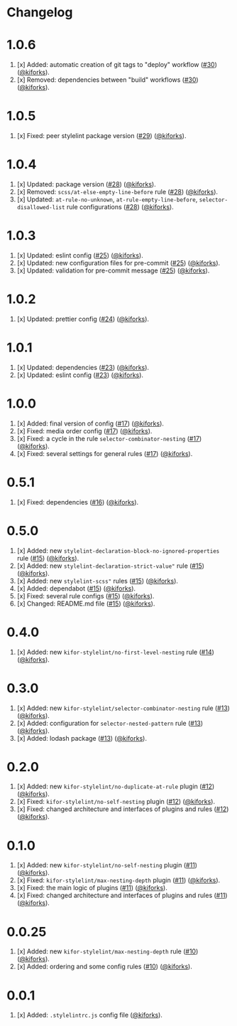 # Changelog

<a name="1.0.6"></a>
# 1.0.6

1. [x] Added: automatic creation of git tags to "deploy" workflow ([#30](https://github.com/kiforks/kifor-stylelint-config/pull/30)) ([@kiforks](https://github.com/kiforks)).
2. [x] Removed: dependencies between "build" workflows ([#30](https://github.com/kiforks/kifor-stylelint-config/pull/30)) ([@kiforks](https://github.com/kiforks)).

<a name="1.0.5"></a>
# 1.0.5

1. [x] Fixed: peer stylelint package version ([#29](https://github.com/kiforks/kifor-stylelint-config/pull/29)) ([@kiforks](https://github.com/kiforks)).

<a name="1.0.4"></a>
# 1.0.4

1. [x] Updated: package version ([#28](https://github.com/kiforks/kifor-stylelint-config/pull/28)) ([@kiforks](https://github.com/kiforks)).
2. [x] Removed: `scss/at-else-empty-line-before` rule ([#28](https://github.com/kiforks/kifor-stylelint-config/pull/28)) ([@kiforks](https://github.com/kiforks)).
3. [x] Updated: `at-rule-no-unknown`, `at-rule-empty-line-before`, `selector-disallowed-list` rule configurations ([#28](https://github.com/kiforks/kifor-stylelint-config/pull/28)) ([@kiforks](https://github.com/kiforks)).

<a name="1.0.3"></a>
# 1.0.3

1. [x] Updated: eslint config ([#25](https://github.com/kiforks/kifor-stylelint-config/pull/25)) ([@kiforks](https://github.com/kiforks)).
2. [x] Updated: new configuration files for pre-commit ([#25](https://github.com/kiforks/kifor-stylelint-config/pull/25)) ([@kiforks](https://github.com/kiforks)).
3. [x] Updated: validation for pre-commit message ([#25](https://github.com/kiforks/kifor-stylelint-config/pull/25)) ([@kiforks](https://github.com/kiforks)).

<a name="1.0.2"></a>
# 1.0.2

1. [x] Updated: prettier config ([#24](https://github.com/kiforks/kifor-stylelint-config/pull/24)) ([@kiforks](https://github.com/kiforks)).

<a name="1.0.1"></a>
# 1.0.1

1. [x] Updated: dependencies ([#23](https://github.com/kiforks/kifor-stylelint-config/pull/23)) ([@kiforks](https://github.com/kiforks)).
2. [x] Updated: eslint config ([#23](https://github.com/kiforks/kifor-stylelint-config/pull/23)) ([@kiforks](https://github.com/kiforks)).

<a name="1.0.0"></a>
# 1.0.0

1. [x] Added: final version of config ([#17](https://github.com/kiforks/kifor-stylelint-config/pull/17)) ([@kiforks](https://github.com/kiforks)).
2. [x] Fixed: media order config ([#17](https://github.com/kiforks/kifor-stylelint-config/pull/17)) ([@kiforks](https://github.com/kiforks)).
3. [x] Fixed: a cycle in the rule `selector-combinator-nesting` ([#17](https://github.com/kiforks/kifor-stylelint-config/pull/17)) ([@kiforks](https://github.com/kiforks)).
4. [x] Fixed: several settings for general rules ([#17](https://github.com/kiforks/kifor-stylelint-config/pull/17)) ([@kiforks](https://github.com/kiforks)).

<a name="0.5.1"></a>
# 0.5.1

1. [x] Fixed: dependencies ([#16](https://github.com/kiforks/kifor-stylelint-config/pull/16)) ([@kiforks](https://github.com/kiforks)).

<a name="0.5.0"></a>
# 0.5.0

1. [x] Added: new `stylelint-declaration-block-no-ignored-properties` rule ([#15](https://github.com/kiforks/kifor-stylelint-config/pull/15)) ([@kiforks](https://github.com/kiforks)).
2. [x] Added: new `stylelint-declaration-strict-value"` rule ([#15](https://github.com/kiforks/kifor-stylelint-config/pull/15)) ([@kiforks](https://github.com/kiforks)).
3. [x] Added: new `stylelint-scss"` rules ([#15](https://github.com/kiforks/kifor-stylelint-config/pull/15)) ([@kiforks](https://github.com/kiforks)).
3. [x] Added: dependabot ([#15](https://github.com/kiforks/kifor-stylelint-config/pull/15)) ([@kiforks](https://github.com/kiforks)).
4. [x] Fixed: several rule configs ([#15](https://github.com/kiforks/kifor-stylelint-config/pull/15)) ([@kiforks](https://github.com/kiforks)).
4. [x] Changed: README.md file ([#15](https://github.com/kiforks/kifor-stylelint-config/pull/15)) ([@kiforks](https://github.com/kiforks)).

<a name="0.4.0"></a>
# 0.4.0

1. [x] Added: new `kifor-stylelint/no-first-level-nesting` rule ([#14](https://github.com/kiforks/kifor-stylelint-config/pull/14)) ([@kiforks](https://github.com/kiforks)).

<a name="0.3.0"></a>
# 0.3.0

1. [x] Added: new `kifor-stylelint/selector-combinator-nesting` rule ([#13](https://github.com/kiforks/kifor-stylelint-config/pull/13)) ([@kiforks](https://github.com/kiforks)).
2. [x] Added: configuration for `selector-nested-pattern` rule ([#13](https://github.com/kiforks/kifor-stylelint-config/pull/13)) ([@kiforks](https://github.com/kiforks)).
3. [x] Added: lodash package ([#13](https://github.com/kiforks/kifor-stylelint-config/pull/13)) ([@kiforks](https://github.com/kiforks)).

<a name="0.2.0"></a>
# 0.2.0

1. [x] Added: new `kifor-stylelint/no-duplicate-at-rule` plugin ([#12](https://github.com/kiforks/kifor-stylelint-config/pull/12)) ([@kiforks](https://github.com/kiforks)).
2. [x] Fixed: `kifor-stylelint/no-self-nesting` plugin ([#12](https://github.com/kiforks/kifor-stylelint-config/pull/12)) ([@kiforks](https://github.com/kiforks)).
3. [x] Fixed: changed architecture and interfaces of plugins and rules ([#12](https://github.com/kiforks/kifor-stylelint-config/pull/12)) ([@kiforks](https://github.com/kiforks)).

<a name="0.1.0"></a>
# 0.1.0

1. [x] Added: new `kifor-stylelint/no-self-nesting` plugin ([#11](https://github.com/kiforks/kifor-stylelint-config/pull/11)) ([@kiforks](https://github.com/kiforks)).
2. [x] Fixed: `kifor-stylelint/max-nesting-depth` plugin ([#11](https://github.com/kiforks/kifor-stylelint-config/pull/11)) ([@kiforks](https://github.com/kiforks)).
3. [x] Fixed: the main logic of plugins ([#11](https://github.com/kiforks/kifor-stylelint-config/pull/11)) ([@kiforks](https://github.com/kiforks)).
4. [x] Fixed: changed architecture and interfaces of plugins and rules ([#11](https://github.com/kiforks/kifor-stylelint-config/pull/11)) ([@kiforks](https://github.com/kiforks)).

<!-- CHANGELOG SPLIT MARKER -->

<a name="0.0.25"></a>
# 0.0.25

1. [x] Added: new `kifor-stylelint/max-nesting-depth` rule ([#10](https://github.com/kiforks/kifor-stylelint-config/pull/10)) ([@kiforks](https://github.com/kiforks)).
2. [x] Added: ordering and some config rules ([#10](https://github.com/kiforks/kifor-stylelint-config/pull/10)) ([@kiforks](https://github.com/kiforks)).

<!-- CHANGELOG SPLIT MARKER -->

<a name="0.0.1"></a>
# 0.0.1

1. [x] Added: `.stylelintrc.js` config file ([@kiforks](https://github.com/kiforks)).
